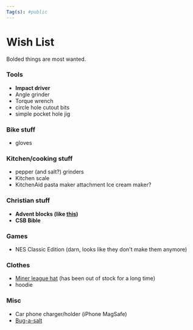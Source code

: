 ```yaml
---
Tag(s): #public
---
```


# Wish List

Bolded things are most wanted.

### Tools 
* **Impact driver**
* Angle grinder
* Torque wrench
* circle hole cutout bits
* simple pocket hole jig

### Bike stuff
* gloves

### Kitchen/cooking stuff
* pepper (and salt?) grinders
* Kitchen scale
* KitchenAid pasta maker attachment
 Ice cream maker?

### Christian stuff
* **Advent blocks (like [this](https://goodkind.shop/products/advent-blocks-traditions-mode))**
* **CSB Bible**

### Games
- NES Classic Edition (darn, looks like they don't make them anymore)

### Clothes
- [Miner league hat](https://minerleague.store/products/m-hat-miner-league) (has been out of stock for a long time)
- hoodie

### Misc
* Car phone charger/holder (iPhone MagSafe)
* [Bug-a-salt](https://www.bugasalt.com/pages/shop-collections#threezero)